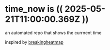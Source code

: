 # time_now is (( 2025-05-21T11:00:00.369Z ))

an automated repo that shows the currnent time

inspired by [breakingheatmap](https://github.com/breakingheatmap/breakingheatmap)